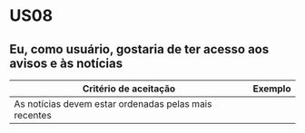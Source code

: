 # US08

## Eu, como usuário, gostaria de ter acesso aos avisos e às notícias

| Critério de aceitação                                 | Exemplo |
| ----------------------------------------------------- | ------- |
| As notícias devem estar ordenadas pelas mais recentes |         |
